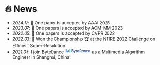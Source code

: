 # 🔥 News
- *2024.12*: 🎉 One paper is accepted by AAAI 2025
- *2023.07*: 🎉 One papers is accepted by ACM-MM 2023
- *2022.05*: 🎉 One papers is accepted by CVPR 2022
- *2022.03*: 🎉 Won the Championship 🏆 at the NTIRE 2022 Challenge on Efficient Super-Resolution
- *2021.05*: I join ByteDance <img src='./images/tiktok.png' style='width: 6em;'> as a Multimedia Algorithm Engineer in Shanghai, China!